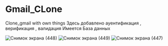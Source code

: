 # Gmail_CLone
Clone_gmail with own things
Здесь добавлено ауентификация , верификация , валидация 
Имеется База данных

![Снимок экрана (448)](https://github.com/BEkasss11/Gmail_CLone/assets/95402990/8323c894-46db-417c-b7ba-c223b4a1779e)
![Снимок экрана (449)](https://github.com/BEkasss11/Gmail_CLone/assets/95402990/bfc51038-32a9-486a-8f05-6928debc7166)
![Снимок экрана (447)](https://github.com/BEkasss11/Gmail_CLone/assets/95402990/b579d666-fd4a-4f66-a558-ac01b6bc4eae)
